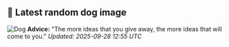 ## 🐶 Latest random dog image
![Dog](https://images.dog.ceo/breeds/terrier-norfolk/n02094114_1637.jpg)
**Advice:** "The more ideas that you give away, the more ideas that will come to you."
*Updated: 2025-09-28 12:55 UTC*
